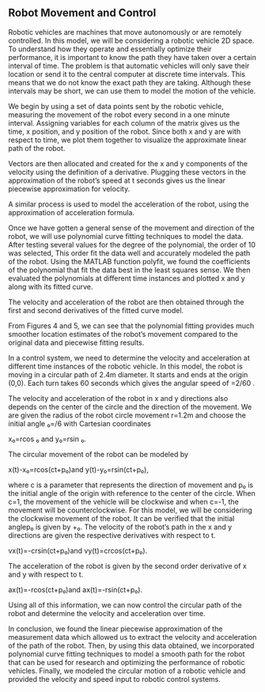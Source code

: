 ## Robot Movement and Control 

Robotic vehicles are machines that move autonomously or are remotely controlled. In this model, we will be considering a robotic vehicle 2D space. To understand how they operate and essentially optimize their performance, it is important to know the path they have taken over a certain interval of time. The problem is that automatic vehicles will only save their location or send it to the central computer at discrete time intervals. This means that we do not know the exact path they are taking. Although these intervals may be short, we can use them to model the motion of the vehicle. 

We begin by using a set of data points sent by the robotic vehicle, measuring the movement of the robot every second in a one minute interval. Assigning variables for each column of the matrix gives us the time, x position, and y position of the robot. Since both x and y are with respect to time, we plot them together to visualize the approximate linear path of the robot. 

Vectors are then allocated and created for the x and y components of the velocity using the definition of a derivative. Plugging these vectors in the approximation of the robot’s speed at t seconds gives us the linear piecewise approximation for velocity.

A similar process is used to model the acceleration of the robot, using the approximation of acceleration formula. 

Once we have gotten a general sense of the movement and direction of the robot, we will use polynomial curve fitting techniques to model the data. After testing several values for the degree of the polynomial, the order of 10 was selected, This order fit the data well and accurately modeled the path of the robot. Using the MATLAB function polyfit, we found the coefficients of the polynomial that fit the data best in the least squares sense. We then evaluated the polynomials at different time instances and plotted x and y along with its fitted curve.

The velocity and acceleration of the robot are then obtained through the first and second derivatives of the fitted curve model. 

From Figures 4 and 5, we can see that the polynomial fitting provides much smoother location estimates of the robot’s movement compared to the original data and piecewise fitting results.

In a control system, we need to determine the velocity and acceleration at different time instances of the robotic vehicle. In this model, the robot is moving in a circular path of 2.4m diameter. It starts and ends at the origin (0,0). Each turn takes 60 seconds which gives the angular speed of =2/60 .

The velocity and acceleration of the robot in x and y directions also depends on the center of the circle and the direction of the movement. We are given the radius of the robot circle movement r=1.2m and choose the initial angle ₀=/6 with Cartesian coordinates 

x₀=rcos ₀ and y₀=rsin ₀.

The circular movement of the robot can be modeled by 

x(t)-x₀=rcos(ct+p₀)and y(t)-y₀=rsin(ct+p₀),

where c is a parameter that represents the direction of movement and p₀ is the initial angle of the origin with reference to the center of the circle. When c=1, the movement of the vehicle will be clockwise and when c=-1, the movement will be counterclockwise. For this model, we will be considering the clockwise movement of the robot. It can be verified that the initial anglep₀ is given by +₀. The velocity of the robot’s path in the x and y directions are given the respective derivatives with respect to t.

vx(t)=-crsin(ct+p₀)and vy(t)=crcos(ct+p₀).

The acceleration of the robot is given by the second order derivative of x and y with respect to t. 

ax(t)=-rcos(ct+p₀)and ax(t)=-rsin(ct+p₀).

Using all of this information, we can now control the circular path of the robot and determine the velocity and acceleration over time. 

In conclusion, we found the linear piecewise approximation of the measurement data which allowed us to extract the velocity and acceleration of the path of the robot. Then, by using this data obtained, we incorporated polynomial curve fitting techniques to model a smooth path for the robot that can be used for research and optimizing the performance of robotic vehicles. Finally, we modeled the circular motion of a robotic vehicle and provided the velocity and speed input to robotic control systems.  
